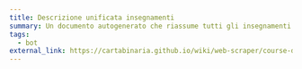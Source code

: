 ```yaml
---
title: Descrizione unificata insegnamenti
summary: Un documento autogenerato che riassume tutti gli insegnamenti di un piano didattico
tags:
  - bot
external_link: https://cartabinaria.github.io/wiki/web-scraper/course-description-merged/
---
```

